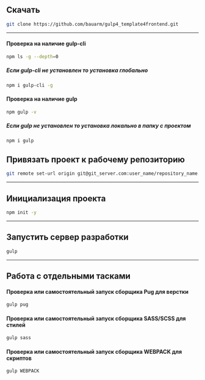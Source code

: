 ## Скачать 

```bash
git clone https://github.com/bauarm/gulp4_template4frontend.git
```
____
#### Проверка на наличие gulp-cli
```bash
npm ls -g --depth=0 
```
##### Если gulp-cli не установлен то установка глобально
```bash
npm i gulp-cli -g 
```
#### Проверка на наличие gulp
```bash
npm gulp -v
```
##### Если gulp не установлен то установка локально в папку с проектом
```bash
npm i gulp 
```
## Привязать проект к рабочему репозиторию
```bash
git remote set-url origin git@git_server.com:user_name/repository_name.git
``` 
____

## Инициализация проекта
```bash
npm init -y 
``` 
____

## Запустить сервер разработки
```bash
gulp
```
____

## Работа с отдельными тасками

#### Проверка или самостоятельный запуск сборщика Pug для верстки

```bash
gulp pug
```
#### Проверка или самостоятельный запуск сборщика SASS/SCSS для стилей

```bash
gulp sass
```
#### Проверка или самостоятельный запуск сборщика WEBPACK для скриптов

```bash
gulp WEBPACK
```
